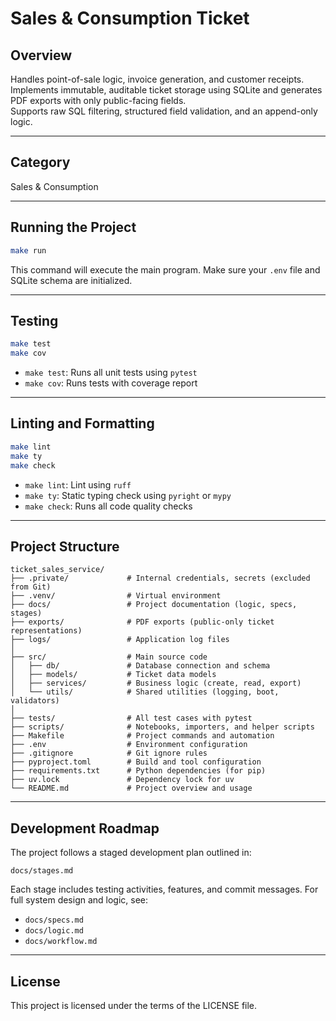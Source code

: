 # Sales & Consumption Ticket

## Overview

Handles point-of-sale logic, invoice generation, and customer receipts.  
Implements immutable, auditable ticket storage using SQLite and generates PDF exports with only public-facing fields.  
Supports raw SQL filtering, structured field validation, and an append-only logic.

---

## Category

Sales & Consumption

---

## Running the Project

```bash
make run
````

This command will execute the main program. Make sure your `.env` file and SQLite schema are initialized.

---

## Testing

```bash
make test
make cov
```

* `make test`: Runs all unit tests using `pytest`
* `make cov`: Runs tests with coverage report

---

## Linting and Formatting

```bash
make lint
make ty
make check
```

* `make lint`: Lint using `ruff`
* `make ty`: Static typing check using `pyright` or `mypy`
* `make check`: Runs all code quality checks

---

## Project Structure

```text
ticket_sales_service/
├── .private/             # Internal credentials, secrets (excluded from Git)
├── .venv/                # Virtual environment
├── docs/                 # Project documentation (logic, specs, stages)
├── exports/              # PDF exports (public-only ticket representations)
├── logs/                 # Application log files
│
├── src/                  # Main source code
│   ├── db/               # Database connection and schema
│   ├── models/           # Ticket data models
│   ├── services/         # Business logic (create, read, export)
│   └── utils/            # Shared utilities (logging, boot, validators)
│
├── tests/                # All test cases with pytest
├── scripts/              # Notebooks, importers, and helper scripts
├── Makefile              # Project commands and automation
├── .env                  # Environment configuration
├── .gitignore            # Git ignore rules
├── pyproject.toml        # Build and tool configuration
├── requirements.txt      # Python dependencies (for pip)
├── uv.lock               # Dependency lock for uv
└── README.md             # Project overview and usage
```

---

## Development Roadmap

The project follows a staged development plan outlined in:

```
docs/stages.md
```

Each stage includes testing activities, features, and commit messages. For full system design and logic, see:

* `docs/specs.md`
* `docs/logic.md`
* `docs/workflow.md`

---

## License

This project is licensed under the terms of the LICENSE file.
